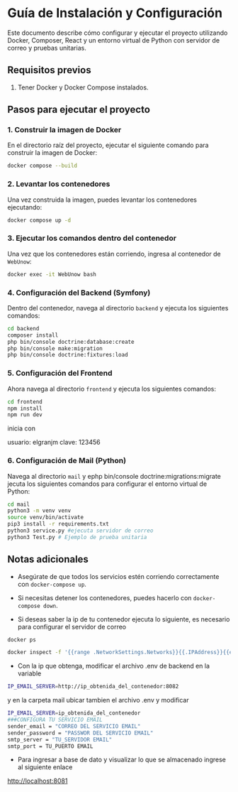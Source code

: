 
# Guía de Instalación y Configuración

Este documento describe cómo configurar y ejecutar el proyecto utilizando Docker, Composer, React y un entorno virtual de Python con servidor de correo y pruebas unitarias.

## Requisitos previos

1. Tener Docker y Docker Compose instalados.

## Pasos para ejecutar el proyecto

### 1. Construir la imagen de Docker

En el directorio raíz del proyecto, ejecutar el siguiente comando para construir la imagen de Docker:

```bash
docker compose --build
```

### 2. Levantar los contenedores

Una vez construida la imagen, puedes levantar los contenedores ejecutando:

```bash
docker compose up -d
```

### 3. Ejecutar los comandos dentro del contenedor

Una vez que los contenedores están corriendo, ingresa al contenedor de `WebUnow`:

```bash
docker exec -it WebUnow bash
```

### 4. Configuración del Backend (Symfony)

Dentro del contenedor, navega al directorio `backend` y ejecuta los siguientes comandos:

```bash
cd backend
composer install
php bin/console doctrine:database:create
php bin/console make:migration
php bin/console doctrine:fixtures:load
```

### 5. Configuración del Frontend

Ahora navega al directorio `frontend` y ejecuta los siguientes comandos:

```bash
cd frontend
npm install
npm run dev
```

inicia con 

usuario: elgranjm
clave: 123456

### 6. Configuración de Mail (Python)

Navega al directorio `mail` y ephp bin/console doctrine:migrations:migrate
jecuta los siguientes comandos para configurar el entorno virtual de Python:

```bash
cd mail
python3 -m venv venv
source venv/bin/activate
pip3 install -r requirements.txt
python3 service.py #ejecuta servidor de correo
python3 Test.py # Ejemplo de prueba unitaria
```

## Notas adicionales

- Asegúrate de que todos los servicios estén corriendo correctamente con `docker-compose up`.
- Si necesitas detener los contenedores, puedes hacerlo con `docker-compose down`.

- Si deseas saber la ip de tu contenedor ejecuta lo siguiente, es necesario para configurar el servidor de correo

```bash
docker ps

docker inspect -f '{{range .NetworkSettings.Networks}}{{.IPAddress}}{{end}}' WebUnow

```

- Con la ip que obtenga, modificar el archivo .env de backend en la variable

```bash
IP_EMAIL_SERVER=http://ip_obtenida_del_contenedor:8082
```

y en la carpeta mail ubicar tambien el archivo .env y modificar
```bash
IP_EMAIL_SERVER=ip_obtenida_del_contenedor
###CONFIGURA TU SERVICIO EMAIL
sender_email = "CORREO DEL SERVICIO EMAIL"
sender_password = "PASSWOR DEL SERVICIO EMAIL"
smtp_server = "TU_SERVIDOR EMAIL"
smtp_port = TU_PUERTO EMAIL
```


- Para ingresar a base de dato y visualizar lo que se almacenado ingrese al siguiente enlace

[http://localhost:8081](http://localhost:8081)

